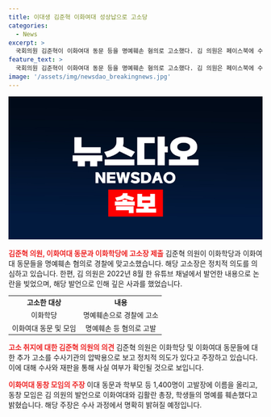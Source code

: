 ```yaml
---
title: 이대생 김준혁 이화여대 성상납으로 고소당
categories:
  - News
excerpt: >
  국회의원 김준혁이 이화여대 동문 등을 명예훼손 혐의로 고소했다. 김 의원은 페이스북에 수사기관 압박용으로 볼 수 밖에 없는 행위라며 이화학당 등에 대한 맞고소를 밝혔다. 김 의원은 지난 8월 유튜브에서 김활란 전 이대 총장을 향해 종군 위안부와 관련된 발언을 한 적이 있으며, 해당 발언으로 논란을 빚었다.
feature_text: >
  국회의원 김준혁이 이화여대 동문 등을 명예훼손 혐의로 고소했다. 김 의원은 페이스북에 수사기관 압박용으로 볼 수 밖에 없는 행위라며 이화학당 등에 대한 맞고소를 밝혔다. 김 의원은 지난 8월 유튜브에서 김활란 전 이대 총장을 향해 종군 위안부와 관련된 발언을 한 적이 있으며, 해당 발언으로 논란을 빚었다.
image: '/assets/img/newsdao_breakingnews.jpg'
---
```


<p><img src="/assets/img/newsdao_breakingnews.jpg" alt="firstkoreanews 속보" /></p>

<p><b><span style="color: #ee2323;">김준혁 의원, 이화여대 동문과 이화학당에 고소장 제출</span></b>
김준혁 의원이 이화학당과 이화여대 동문들을 명예훼손 혐의로 경찰에 맞고소했습니다. 해당 고소장은 정치적 의도를 의심하고 있습니다. 한편, 김 의원은 2022년 8월 한 유튜브 채널에서 발언한 내용으로 논란을 빚었으며, 해당 발언으로 인해 깊은 사과를 했었습니다.</p>

<p data-ke-size="size16"></p>

<table>
  <tbody>
    <tr>
      <td style="text-align: center; height: 17px;"><b>고소한 대상</b></td>
      <td style="text-align: center; height: 17px;"><b>내용</b></td>
    </tr>
    <tr>
      <td style="text-align: center; height: 17px;">이화학당</td>
      <td style="text-align: center; height: 17px;">명예훼손으로 경찰에 고소</td>
    </tr>
    <tr>
      <td style="text-align: center; height: 17px;">이화여대 동문 및 모임</td>
      <td style="text-align: center; height: 17px;">명예훼손 등 혐의로 고발</td>
    </tr>
  </tbody>
</table>

<p data-ke-size="size16"></p>

<p><b><span style="color: #ee2323;">고소 취지에 대한 김준혁 의원의 의견</span></b>
김준혁 의원은 이화학당 및 이화여대 동문들에 대한 추가 고소를 수사기관의 압박용으로 보고 정치적 의도가 있다고 주장하고 있습니다. 이에 대해 수사와 재판을 통해 사실 여부가 확인될 것으로 보입니다.</p>

<p data-ke-size="size16"></p>

<p><b><span style="color: #ee2323;">이화여대 동창 모임의 주장</span></b>
이대 동문과 학부모 등 1,400명이 고발장에 이름을 올리고, 동창 모임은 김 의원의 발언으로 이화여대와 김활란 총장, 학생들의 명예를 훼손했다고 밝혔습니다. 해당 주장은 수사 과정에서 명확히 밝혀질 예정입니다.</p>

